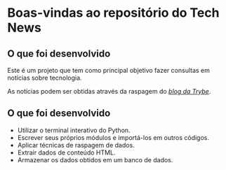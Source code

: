 # Boas-vindas ao repositório do Tech News

## O que foi desenvolvido

  Este é um projeto que tem como principal objetivo fazer consultas em notícias sobre tecnologia.

  As notícias podem ser obtidas através da raspagem do [_blog da Trybe_](https://blog.betrybe.com).

## O que foi desenvolvido
  * Utilizar o terminal interativo do Python.
  * Escrever seus próprios módulos e importá-los em outros códigos.
  * Aplicar técnicas de raspagem de dados.
  * Extrair dados de conteúdo HTML.
  * Armazenar os dados obtidos em um banco de dados.

